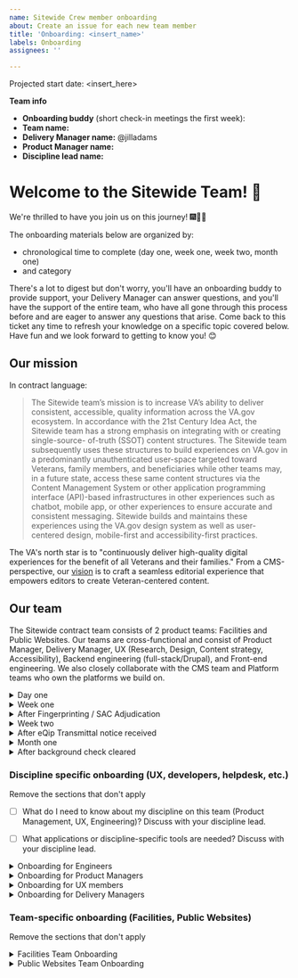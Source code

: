 ```yaml
---
name: Sitewide Crew member onboarding
about: Create an issue for each new team member
title: 'Onboarding: <insert_name>'
labels: Onboarding
assignees: ''

---
```

Projected start date: <insert_here>

**Team info**
- **Onboarding buddy** (short check-in meetings the first week):
- **Team name:**
- **Delivery Manager name:** @jilladams
- **Product Manager name:**
- **Discipline lead name:**

# Welcome to the Sitewide Team! 👋
We're thrilled to have you join us on this journey! 🎆🎉🙌

The onboarding materials below are organized by:
* chronological time to complete (day one, week one, week two, month one)
* and category

There's a lot to digest but don't worry, you'll have an onboarding buddy to provide support, your Delivery Manager can answer questions, and you'll have the support of the entire team, who have all gone through this process before and are eager to answer any questions that arise. Come back to this ticket any time to refresh your knowledge on a specific topic covered below. Have fun and we look forward to getting to know you! 😊

## Our mission
In contract language: 
> The Sitewide team’s mission is to increase VA’s ability to deliver consistent, accessible, quality information across the VA.gov ecosystem. In accordance with the 21st Century Idea Act, the Sitewide team has a strong emphasis on integrating with or creating single-source- of-truth (SSOT) content structures. The Sitewide team subsequently uses these structures to build experiences on VA.gov in a predominantly unauthenticated user-space targeted toward Veterans, family members, and beneficiaries while other teams may, in a future state, access these same content structures via the Content Management System or other application programming interface (API)-based infrastructures in other experiences such as chatbot, mobile app, or other experiences to ensure accurate and consistent messaging. Sitewide builds and maintains these experiences using the VA.gov design system as well as user- centered design, mobile-first and accessibility-first practices.

The VA's north star is to "continuously deliver high-quality digital experiences for the benefit of all Veterans and their families." From a CMS-perspective, our [vision](https://docs.google.com/presentation/d/14mK-4OMeEnR_-fgj62U4lUHBHg6htj4i4ucTA5DJFzg/edit#slide=id.g11ae1dc437e_0_1) is to craft a seamless editorial experience that empowers editors to create Veteran-centered content.


## Our team
The Sitewide contract team consists of 2 product teams: Facilities and Public Websites. Our teams are cross-functional and consist of Product Manager, Delivery Manager, UX (Research, Design, Content strategy, Accessibility), Backend engineering (full-stack/Drupal), and Front-end engineering. We also closely collaborate with the CMS team and Platform teams who own the platforms we build on.

<details><summary>Day one</summary>

## Day one
Your top priority is any onboarding paperwork provided by Contract Onboarding folks. Start tasks below after that.

### Process & Principles
- [ ] Read through our [Sitewide team norms](https://docs.google.com/document/d/1cs5FePhtR0LIJi63b9ZtqT7T6dphgB584UpfEbejSOc/edit#), which will also give an overview of how we apply the [USDS playbook](https://playbook.cio.gov/) and VA.gov platform [code of conduct](https://github.com/department-of-veterans-affairs/va.gov-team/blob/master/platform/working-with-vsp/policies-work-norms/code-of-conduct.md).
- [ ] Watch the 1/31/2024 [State of OCTO recording](https://dvagov.sharepoint.com/:v:/r/sites/oitdigitaltransformation/Tech%20Tuesday%20Files/20240131%20-%202024%20State%20of%20OCTO.mp4?csf=1&web=1&e=4jqObK) and review the [related slides](https://dvagov.sharepoint.com/:b:/s/oitdigitaltransformation/ERxPpNTQ6RxFlLpEjXbkg4ABaiBTOdXohIZ1OkksPwlnvw?e=ayadXo), to understand OCTO's vision and north star goals for this year.
- [ ] Read the [VA's Office of the CTO (OCTO) engineering excellence guiding principles](https://dsva.slack.com/archives/C04KXPXL4/p1674065912579799) [post in DSVA slack]

### People
- [ ] Meet with A6 Contract Onboarding Specialists (COS) to get an introduction to the paperwork process. They'll schedule.
- [ ] [Sitewide Team org chart (Mural)](https://app.mural.co/t/departmentofveteransaffairs9999/m/vagov6717/1653588059793/7a260edabca9535d25d71fac1035c979261c223c?sender=u0b235d03cbd64f7f93673243) - take a look and bookmark this for future use
- [ ] Get to know your team: Read your [team members' user manuals](https://drive.google.com/drive/u/0/folders/195otsT1IUxi_k8oEU21TUkvEG-6p5YQj?ths)
- [ ] Create your own User Manual: duplicate [the template](https://docs.google.com/document/d/1Rvtoo8CQvE7dptcqmMVqmJ_hbKSNWJ983NXkDj_gVg0/edit?usp=share_link), fill it out, and save your manual in your team's folder.
   - [ ] Share your user manual with the team in #proj-sitewide Slack, once you've created it!

</details>

<details><summary>Week one</summary>

## Week one
The goals of this week are:
1) get background paperwork completed as quickly as possible
2) start gaining context for what we're doing and why

### Access & Delivery
**Paperwork**
You'll receive an email from A6 COS directing you to the paperwork you should fill out for secure access to relevant VA systems. Federal contractors are required to complete many of the same forms as federal employees.
- [ ] Complete & submit your initial paperwork according to instructions, including setting up your fingerprinting appointment.
- [ ] When you are notified to complete your e-QIP (the online version of the federal standard investigation form, SF 86), it will require a lot of background & family information. [Review page 7 of the SF 86 guide](https://www.dcsa.mil/Portals/91/Documents/pv/mbi/standard-form-sf-86-guide-for-applicants.pdf) in advance for the list of information you'll need to collect to complete e-QIP.
- [ ] Our team uses [a shared Google Drive](https://drive.google.com/drive/u/0/folders/0ADx85_gnl3Y4Uk9PVA?ths=true) for internal team documents or drafts. VA doesn't have access to view Google products while on the VA network. Use Github or downloadable files when sharing with VA.
- [ ] Trello for retro boards & daily scrum. (Workspaces are limited to 10 members on the free plan.)
  * Facilities: https://trello.com/w/sitewidefacilities
  * Public Websites: https://trello.com/w/publicwebsites3
  * Sitewide UX: https://trello.com/w/sitewideux

### Process & Principles
- [ ] Read about our teams' [Agile / sprint best practices](https://github.com/department-of-veterans-affairs/va.gov-team/blob/master/teams/sitewide/sitewide-sprint-practices.md)
- [ ] How do Agile 6 and our partners work together on this project? Discuss with your Delivery Manager.
- [ ] Read your team's Charter:
    * [Facilities](https://docs.google.com/document/u/1/d/1eI1w9Bcj2rlmFtxkM6Dkn_c-Srszd88UxAQimSZkVqo/edit)
    * [Public Websites](https://docs.google.com/document/d/1jiq90ffon5UxAqybiEncl8feqmXhEOChlijiDBOWUtc/edit)
- [ ] Check your calendar for invitations to team ceremonies.
  - [ ] Scrums
  - [ ] Planning session
  - [ ] Refinement session(s)
  - [ ] Demo
  - [ ] Retro

### People
- [ ] Familiarize yourself with our team's shared [Sitewide Team calendar](https://calendar.google.com/calendar/u/1?cid=c2l0ZXdpZGUtdGVhbUBhZ2lsZTYuY29t) 
    * Ask your DM to give you write access to your team calendar, if you have not already been invited
    * If you have time off planned, add to calendar as OOO
- [ ] Let's start introducing you to the team and key stakeholders. If you're on a meeting where you don't know someone, feel free to kickstart an introduction. Everyone in the ecosystem is friendly and interested in connecting.

### Context & History
- [ ] How does the team fit into the larger OCTO ecosystem? [View the CMS-driven product portfolio mapped to product teams and business partners (Mural)](https://app.mural.co/t/departmentofveteransaffairs9999/m/departmentofveteransaffairs9999/1686789362540/fb8f73b8d536f088e56bd3e38f0e37141560f62a?sender=u0b235d03cbd64f7f93673243)
- [ ] How are products owned today? [View the History of sitewide product portfolio](https://app.mural.co/t/departmentofveteransaffairs9999/m/vagov6717/1646745279937/9a5570c420939d84e875e8334fd73073e3a3971b?fromVisitorModal=true&sender=u0b235d03cbd64f7f93673243)
    - [ ] Discuss with your Delivery Manager and Product Manager for more context on your team's products.
- [ ] Contract - Feel free to look over the [Sitewide Performance Scope of Work](https://drive.google.com/file/d/1IiV1ySKLXCNhS5sjUHiElgfg0HTKE1sP/view?usp=drive_link) and ask your Delivery Manager anything you would like to know about your contract.
- [ ] For history of the VA's Drupal CMS itself, [watch the Drupal GovCon presentation about the project](https://www.youtube.com/watch?v=WN4bGjEuQdM).
- [ ] For history of the modernized VA.gov initiative and why the VA Medical Centers changed their websites, watch the [2-minute YouTube video](https://youtu.be/Xrv5wCv6cKY).
- [ ] Why are Vet Centers important to Veterans? Watch the [2-minute YouTube video](https://www.youtube.com/watch?v=VMzkZNbKk1I).
</details>

<details><summary>After Fingerprinting / SAC Adjudication</summary>

## After Fingerprinting / SAC Adjudication

After you've been fingerprinted and received government confirmation (SAC Adjudication), your Delivery manager will add you to VA Slack and VA Github. 

Note: Prior to eQip transmittal, the VA may grant network access. However: VA contractors should not access the VA network until the eQIP has been transmitted to the DCSA. Please refrain from accessing VA network (via CAG, Azure or otherwise) and do not request a temporary access password until you have submitted your eQip and received a transmittal notice. 

### Slack

- [ ] OCTO (DSVA) Slack: https://dsva.slack.com/. Update your profile, to include at minimum:
    - [ ] Profile photo
    - [ ] Title, Team, Agency (in Title)
    - [ ] Time zone
    - [ ] Contact information: agency email, and phone if you're willing
    - [ ] About me: VA email once you have one
    - [ ] Calendar URL - Get the sharable link for your Google Calendar from Settings/"Access permissions for events" and add it to your Slack Profile. This will allow team members in other organizations to easily schedule with you. 
    - [ ] Github alias
    - [ ] Working hours
- [ ] Your Delivery Manager should add you to appropriate Slack user groups for the DSVA workspace (e.g. `@public-websites-team`, `@facilities-team`. Also `@sitewide-engineers` for eng.)

**Channels**
- [ ] A6/agency workspace = `#proj-sitewide`
- [ ] DSVA workspace = `#sitewide-program`, and your team channel e.g. `#sitewide-public-websites`, `#sitewide-facilities`
- [ ] [VA Slack Channel Overview](https://docs.google.com/spreadsheets/d/1_lZzectbSzs8zt4dvTFJTiPURxa0Kfp3xinYEuZdqq4/edit#gid=0) describes useful channels to be aware of / join. Note that many are going to be dependent on your discipline. Feel free to join whichever you think will aid you and your work.

### Github / Zenhub configuration
Github + Zenhub are the tools required for sprint boards, epics, estimates, and issue tracking for our team, as well as code version control. To work successfully:
- [ ] New Hire: Create a Github user account
- [ ] New Hire: Add your agency email address to your Github account at https://github.com/settings/emails
- [ ] Delivery Manager: Creates a [Github request](https://github.com/department-of-veterans-affairs/github-user-requests/issues/new?labels=add-user-to-org%2C+new-user%2C+user-created&template=add-user-to-the-va-organization.md&title=ADD+USER+TO+ORG+-+%5BUSERNAME%5D) to add your Github user to the Dept of VA Github organization. This will provide you with access to view VA repositories.
- [ ] New Hire: Accept the Github org invitation. It will appear as a yellow banner at the top of https://github.com/department-of-veterans-affairs
- [ ] Delivery Manager: After invite is accepted, add user to the [VFS-CMS team](https://github.com/orgs/department-of-veterans-affairs/teams/vfs-cms-team/members). You must be added to this team to contribute to [va.gov-cms repository](https://github.com/department-of-veterans-affairs/va.gov-cms/) code and issues in Github.
- [ ] New Hire: Install the [Zenhub browser extension](https://www.zenhub.com/extension) in your browser of choice
- [ ] Delivery Manager: Log into app.zenhub.com, click "Invite your team" button in lower left sidebar, invite new hire via their agency email address. This will generate a license request that must be approved by Zenhub admins within the VA. In the meantime, new hires may see a "You do not have a license" message when they log in to app.zenhub.com.
- [ ] VA Zenhub Admins: Must approve the license request. If they're slow about it, in DSVA slack, use @zenhub-admins to mention and request help. Licenses might not be approved until after the new hire has been fingerprinted.
- [ ] New Hire: Verify Zenhub access by logging into app.zenhub.com, using Google auth with your agency email address. **Do not use Github oauth**. It's no longer supported by the VA.

**Github documentation**
- [ ] New to Github and markdown? [Learn about writing on Github](https://docs.github.com/en/github/writing-on-github/getting-started-with-writing-and-formatting-on-github) or [watch a tutorial video](https://youtu.be/TBbtbKplUoc). Required for ongoing product documentation in https://github.com/department-of-veterans-affairs/va.gov-team/tree/master/products.
- [ ] [Intro to CMS Team Github](https://github.com/department-of-veterans-affairs/va.gov-cms#readme) - describes an overview of the CMS product in terms of repositories and architecture. Drupal engineers will require this information but **UX** and **Product Managers** should strive to build a working familiarity with the CMS

**Sprint boards:**
You can view team sprint boards using either the Github view with Zenhub browser extension enabled, or the Zenhub webapp view.
* **Facilities**: [Github view](https://github.com/department-of-veterans-affairs/va.gov-cms/#workspaces/sitewide-facilities-639f5253e4b702a32376339e/board), [Zenhub webapp view](https://app.zenhub.com/workspaces/sitewide-facilities-639f5253e4b702a32376339e/board
)
* **Public Websites**: [Github view](https://github.com/department-of-veterans-affairs/va.gov-cms/#workspaces/public-websites-6171bf4bf43742001af18cc5/board), [Zenhub webapp view](https://app.zenhub.com/workspaces/public-websites-6171bf4bf43742001af18cc5/board)
* **Sitewide UX**: [Github view](https://github.com/department-of-veterans-affairs/va.gov-cms#workspaces/sitewide-ux-660b03e631d26904d60775f5/board), [Zenhub webapp view](https://app.zenhub.com/workspaces/sitewide-ux-660b03e631d26904d60775f5/board)
* **CMS team**: also runs their sprints from the same repository, and any repo / workspace changes should be mindful of not impacting their [Github view](https://github.com/department-of-veterans-affairs/va.gov-cms/#workspaces/vagov-cms-team-5c0e7b864b5806bc2bfc2087/board), or [Zenhub webapp view](https://app.zenhub.com/workspaces/vagov-cms-team-5c0e7b864b5806bc2bfc2087/board)

### General VA Access
The VA.gov Platform team manages VA.gov tooling and network access. In order to receive access to many tools you'll need day to day, you must file a Platform orientation ticket and complete the required steps in that ticket. (There may be some overlap with steps in this ticket -- if you have feedback on how we could reduce overlap, send notes to your Delivery Manager!)

- [ ] Open a VA.gov [Platform orientation ticket](https://depo-platform-documentation.scrollhelp.site/getting-started/guidance-for-new-teams-and-team-members#Guidancefornewteamsandteammembers-NewVFSteammembers).

**SOCKS proxy**: SOCKS is a VA Network proxy that will allow you to access some VA systems from your local machine, without being on the VA network or a virtual machine. To gain SOCKS access, you must complete your Platform orientation ticket. More details on SOCKS in the "After eQip Transmittal notice received" section.
</details>



<details><summary>Week two</summary>

## Week two
The goal for this week is to get you set up with the tools you need to be successful. We will pair you up with a buddy on the project that is in your same discipline to help inform which ones are relevant and which aren't. **The most important thing is to complete your eQip** in order to unlock SOCKS access, as it will give you access to our systems so try to prioritize that.

### Context & History: What products do we support?
- [ ] OUTDATED but useful for high level context: [CMS product sheets](https://github.com/department-of-veterans-affairs/va.gov-team/raw/master/platform/cms/VA-CMS-Product-Sheets.pdf) (PDF download), describe various CMS-driven products. Points of contact and links may be broken. 

### Access & Delivery
- [ ] [Opt out](https://www.va.gov/analytics-opt-out.html) of Google Analytics collection on VA.gov.
    - [ ] More information: https://depo-platform-documentation.scrollhelp.site/analytics-monitoring/google-analytics-opt-out
- [ ] Opt out of analytics for Platform's website by clicking https://depo-platform-documentation.scrollhelp.site/?internal-user-opt-out=true. **You will not get a confirmation message** and will have to do this for every browser and every time you clear cookies. 
</details>


<details><summary>After eQip Transmittal notice received</summary>

## After eQip Transmittal notice received

### VA Network access
After you receive eQip Transmittal notice, you should receive an email confirming that you have been approved for remote access. The VA network is required in order to access Drupal CMS and other VA tools. VA Network access typically requires a VA Personal Identity Verification (PIV) card with a chip reader. 

### VA network: SOCKS proxy (after your Platform Orientation)
SOCKS is a VA Network proxy that will allow you to access some VA systems from your local machine, without being on the VA network or a virtual machine. Until your paperwork is approved and you receive a PIV card, using the SOCKS proxy can provide earlier access to some VA Network tools. Configuring SOCKS is the first priority when your eQip transmittal is received, for anyone who will require access to Drupal (UX, engineers, Product Management, etc.). If your role doesn't demand immediate access to the CMS, you may be able to wait until you receive a PIV.

To gain SOCKS access, you must: 

1. Complete your Platform orientation ticket. When complete, the VA Platform team will add you to the VFS Team Roster located in [Atlas](https://www.va.gov/atlas/product_directory/team_members). This will allow you to get SOCKS access.
2. Complete your eQip paperwork
3. Receive an eQip transmittal confirmation via email

When those are in place: 
- [ ] Follow instructions in: https://depo-platform-documentation.scrollhelp.site/getting-started/accessing-internal-tools-via-socks-proxy to configure SOCKS. Read instructions closely: you'll need to file another ticket during the process, and include a screenshot of your eQip transmittal notice. 
- [ ] Optional [Core Tunnel set up for SOCKS proxy on all browsers on Mac](https://www.youtube.com/watch?v=fSuN9LhkB5o)

Setting up SOCKS can be a complex process. Post in #sitewide-program Slack channel if you need help from a current member - we're happy to help.



### VA Network: Virtual Machines
The VA Network can also be accessed on Virtual Machines (VMs), using either the Citrix Access Gateway (CAG) or Azure. 

If you need virtual machine access prior to receiving your PIV card, You can contact Enterprise Service desk via provided instructions to set up your remote desktop access manually.

Once you have a temporary password, you can get on the VA network to access the links below. See [VA network remote access options](https://www.oit.va.gov/resources/remote-access/index.cfm?).

#### **If on Windows**: 
Windows users must use the Azure Virtual Desktop (AVD). 
* [Azure virtual desktop OIT link](https://www.oit.va.gov/resources/remote-access/azure-virtual-desktop/)
* [Instructions](https://gcc02.safelinks.protection.outlook.com/?url=https%3A%2F%2Fdigital.va.gov%2Femployee-resources%2Fremote-access%2Fazure-virtual-desktop%2F&data=05%7C01%7C%7Cdec2e51d4f3b472b1dec08db921d522a%7Ce95f1b23abaf45ee821db7ab251ab3bf%7C0%7C0%7C638264426849334591%7CUnknown%7CTWFpbGZsb3d8eyJWIjoiMC4wLjAwMDAiLCJQIjoiV2luMzIiLCJBTiI6Ik1haWwiLCJXVCI6Mn0%3D%7C3000%7C%7C%7C&sdata=2yQ9gfPbUzsJSICXG1TvFY8LJhsVKE%2FGB12%2Bs%2FPNrlY%3D&reserved=0). You'll need network access to reach that link, which you should receive instructions in email for how to achieve.

#### **If on Mac / Linux**: 
Mac users will also use Azure Virtual Desktop (AVD) _eventually._ As of Aug 2023, if you are a new hire on Mac, you are a guinea pig. Do your best with these instructions, ask your DM for help if they don't work, and ask your DM to update this [issuetemplate](https://github.com/department-of-veterans-affairs/va.gov-cms/edit/main/.github/ISSUE_TEMPLATE/cms-team-and-sitewide-crew-member-onboarding.md) with correct notes after it's all sorted out. Mac users have 2 options:

- [ ] 1. Azure web client: https://client.wvd.microsoft.com/arm/webclient/, IF you have a PIV card. There is an Azure desktop client but it won’t work on a mac because the mac application doesn’t support PIV authentication. . (Try using Firefox and make sure pop-ups are allowed, at least for the MS domain if not globally (they are not allowed by default). Enter your VA email address. Connect your PIV card reader to your computer, and insert the card in the reader. Select ‘Sign in using an X.509 certificate’.
- [ ] 2. Citrix Access Gateway (CAG): use your Enterprise Service desk credentials or PIV card to log onto CAG and request an exemption [here](https://gcc02.safelinks.protection.outlook.com/?url=https%3A%2F%2Fapps.gov.powerapps.us%2Fplay%2Fe%2Fdefault-e95f1b23-abaf-45ee-821d-b7ab251ab3bf%2Fa%2F5823591d-4113-4f49-ba75-ea95a5081b41%3FtenantId%3De95f1b23-abaf-45ee-821d-b7ab251ab3bf%26source%3Dportal&data=05%7C01%7C%7Cdec2e51d4f3b472b1dec08db921d522a%7Ce95f1b23abaf45ee821db7ab251ab3bf%7C0%7C0%7C638264426849490249%7CUnknown%7CTWFpbGZsb3d8eyJWIjoiMC4wLjAwMDAiLCJQIjoiV2luMzIiLCJBTiI6Ik1haWwiLCJXVCI6Mn0%3D%7C3000%7C%7C%7C&sdata=36fW8GZiUuh1AhaokCn47xqF41PolOoaT40f%2BfGsDBs%3D&reserved=0)


### Drupal
Drupal is the VA's content management system (CMS) of choice. For anyone on our team, it's beneficial to have a CMS user account so you can login, look at settings, and understand how Drupal works at a high level. If you need help completing the technical steps here, schedule 30 mins with your Delivery Manager.
  - [ ] **Drupal production access**: (SOCKS or VA network required) - in DSVA #cms-support channel, use the Slack workflow to file a helpdesk support request. Ask the helpdesk to create a Drupal user for you in [prod.cms.va.gov](https://prod.cms.va.gov).
     * DevOps team members require an administrator account. (SOCKS or VA access with PIV card required)
     * Standard practice for other roles is to have minimal access in prod (content editor or even a blocked account) and full admin access in lower environments.
  - [ ] [View Topic Dives](https://github.com/department-of-veterans-affairs/va.gov-team/tree/master/teams/sitewide/topic-dives) (short presentations on specific topics). Topics include site alerts, release and deploy, Facility API, etc.
  - [ ] [Browse the VA Drupal CMS Knowledge Base articles](https://prod.cms.va.gov/help/).
  - [ ] What is Drupal? [Link list for Drupal context and community](https://docs.google.com/spreadsheets/d/11ppWiIggKJh-YAWia28utZXW48tJZGCEg-sFJ6eIl9c)
  - [ ] If you have a Drupal.org account, add your Agency & VA. Drupal.org > Login > My Account > Edit profile > Work tab > Add your agency, and "Department of Veterans Affairs" & save. This will help our team track Drupal open source contributions.

#### Tugboat demo environments
Tugboat is a development server platform where you can preview CMS code changes pre-production, along with staged changes from branches in other code repos (content-build & vets-website). SOCKS is required for Tugboat access.
  - [ ] [Tugboat for engineers](https://github.com/department-of-veterans-affairs/va.gov-cms/blob/main/READMES/tugboat.md)
  - [ ] [Tugboat for non-engineers](https://prod.cms.va.gov/help/demo-environments-tugboat-guides) SOCKS required

</details>

<details><summary>Month one</summary>

## Month one
By this point you should have enough context and access to be able to start contributing. Work with your team to identify specific issues to focus on.

### People
- [ ] Who are our VA points of contact? Discuss with your Delivery Manager or Product Manager.
- [ ] Who should we know on the platform teams? Discuss with your Delivery Manager or Product Manager.
</details>

<details><summary>After background check cleared</summary>

## After background check cleared
This is your last access hurdle! Congratulations. 

After your background check is complete, you will get an email to get your Personal Identify Verification (PIV) card. 

- [ ] Contact your local VA office (where you got your fingerprints taken) for information about getting your [PIV card](https://www.oit.va.gov/programs/piv/how-to.cfm?).
  - [ ] Review a [video about the benefits of the PIV card and VA network access](https://youtu.be/6rI-i8zmOzE).

  
  - [ ] PIV card will help you get remote VA network access. 
    - [ ] Purchase a card reader, if you don't have one. A6 IT recommends these options: [USB](https://www.amazon.com/gp/product/B002N3MM6W/ref=ppx_yo_dt_b_asin_title_o01_s00?ie=UTF8&th=1) or [USB-C](https://www.amazon.com/gp/product/B002N3MM6W/ref=ppx_yo_dt_b_asin_title_o01_s00?ie=UTF8&th=1)
    - [ ] Use your PIV card to access the VA Network (whether via CAG or Azure).
    - [ ] Set a calendar reminder to access the VA Network every 60 days. If not accessed every 60 days, your access will be removed. You may be removed from VA Github or other toold, or required to re-complete your eQip and background check. Please avoid that.
- [ ] Complete any VA-assigned trainings in the TMS system. If the TMS learning modules malfunction, assign yourself the print version of the module. (Ask in #proj-sitewide-vfs-cms-team if you need help.)

</details>


### Discipline specific onboarding (UX, developers, helpdesk, etc.)
Remove the sections that don't apply

- [ ] What do I need to know about my discipline on this team (Product Management, UX, Engineering)? Discuss with your discipline lead.
- [ ] What applications or discipline-specific tools are needed? Discuss with your discipline lead.


<details><summary>Onboarding for Engineers</summary>

## Onboarding for Engineers

 ### VA Platform documentation
 - [ ] [VA Platform documentation](https://depo-platform-documentation.scrollhelp.site/developer-docs/) - the VA Platform team centrally support all product development teams, including infrastructure and much developer tooling.
 - [ ] [VA Technical Architecture Overview](https://github.com/department-of-veterans-affairs/va.gov-team-sensitive/blob/master/platform/engineering/TechnicalArchitectureOverview.md) - describes technical architecture of va.gov (+ api.va.gov)

### Dev environment configuration
Each repository includes READMEs to help with setup.
- [ ] CMS workflow: https://github.com/department-of-veterans-affairs/va.gov-cms#readme. (If you are developing for the front-end, you may not need to set up the CMS repo immediately. It's the home of much engineering documentation for our team, however, so is worth reviewing as a starting point.)
- [ ] Front-end workflow: https://depo-platform-documentation.scrollhelp.site/developer-docs/frontend-workflow
- [ ] [Front-end steps to run & build VA.gov locally](https://depo-platform-documentation.scrollhelp.site/developer-docs/run-and-build-va-gov-locally)

### Repositories
* CMS: https://github.com/department-of-veterans-affairs/va.gov-cms - Drupal
* content-build: https://github.com/department-of-veterans-affairs/content-build - Node.js, Metalsmith. Templating layer, "the back-end of the front-end"
* vets-website: https://github.com/department-of-veterans-affairs/vets-website - Node.js / React apps. "The front-end of the front-end."
* vets-api: https://github.com/department-of-veterans-affairs/vets-api - Ruby
* devops: https://github.com/department-of-veterans-affairs/devops - Primarily owned by Platform team, we contribute regex for redirects.

### Build systems / Environments
- [ ] Deployments: https://depo-platform-documentation.scrollhelp.site/developer-docs/deployments
  - [ ] [CMS & Front-end Repos & Build jobs - cheatsheet](https://docs.google.com/spreadsheets/d/164H07n4FChg-JxJZu964nfg2wAX0kPD0SjTfZMhzj_I/edit#gid=0) - unofficial documentation to help navigate build system timings / channels for notifications
- [ ] [Front-end deployment dashboard](https://department-of-veterans-affairs.github.io/veteran-facing-services-tools/frontend-support-dashboard/) - **bookmark this** - displays the deployment status of commits in `content-build` and `vets-website`, through Dev > Staging > Prod
- [ ] [Learn about the different Drupal environments](https://github.com/department-of-veterans-affairs/va.gov-cms/blob/main/READMES/environments.md) - explains the CMS > content build process and data source / snapshot timing for all lower environments
  - [ ] If you are using a non-VA laptop for development you will need [follow the instructions on Github](https://github.com/department-of-veterans-affairs/va.gov-cms/blob/main/READMES/https.md) to trust the VA Root Certificate Authority (CA) in your browser(s)

### Design system
 - [ ] Review the [VA.gov Design System](https://design.va.gov/) which includes [how to provide feedback]([https://design.va.gov/about/feedback](https://design.va.gov/about/feedback))
 - [ ] CMS Design System: documentation TBD


### Tools & Resources
- [ ] [VA.gov tools overview](https://depo-platform-documentation.scrollhelp.site/getting-started/Request-access-to-tools.969605215.html)
  - [ ] [Access to dev & staging to be able to replicate the SSO piece of the login experience](https://github.com/department-of-veterans-affairs/va.gov-cms/issues/5838) (SOCKS or VA access with PIV card required)
  - [ ] Test User Dashboard: https://tud.vfs.va.gov/ and [Test User Dashboard docs](https://depo-platform-documentation.scrollhelp.site/developer-docs/test-user-dashboard-guide). In lower environments, we are encouraged not to use our actual login credentials to test authed work. The TUD provides a set of test users you can use to login to various environments for testing.
  - [ ] [Datadog](https://depo-platform-documentation.scrollhelp.site/developer-docs/get-access-to-datadog) to access monitoring metrics (write licenses are limited, so only read-only might be available)
- [ ] [GraphQL Explorer](https://staging.cms.va.gov/graphql/explorer) - GraphQL acts as the Drupal content API, for building queries that can be used in FE templates. The Explorer (on Staging) will allow you to test those queries.
- [ ] Browse the [Topic Dives videos](https://github.com/department-of-veterans-affairs/va.gov-team/tree/master/teams/sitewide/topic-dives) - includes CMS content, and non-CMS topics for Facilities & Public Websites teams as well

</details>

<details><summary>Onboarding for Product Managers</summary>

### PM Role expectations & access
 - [ ] [VA doc: Expectations for how VA internal Product Lead / Product Owners work with contractor PMs](https://github.com/department-of-veterans-affairs/va.gov-team/blob/master/octo/product/Product%20Expectations.md)
 - [ ] [Request access to Google Analytics and Domo](https://depo-platform-documentation.scrollhelp.site/analytics-monitoring/New-Users-to-Google-Analytics.1877704964.html)

### Platform governance
The VA's Platform team provides guidance and oversight on quality for things like Research studies & recruitment, Design system implementation, Accessibility requirements, test coverage expectations, and requirements for launches. Product Managers guide teams through this process, so it's beneficial to get familiar with their guidance documentation:

- [ ] [Platform Collab Cycle documentation](https://depo-platform-documentation.scrollhelp.site/collaboration-cycle/)
    - [ ] [Platform Collab Cycle calendar](https://calendar.google.com/calendar/u/0/embed?src=c_7iurst2mk3hdhfuto5u7lemgbk@group.calendar.google.com&ctz=America/New_York) -- bookmark this for use when scheduling Collab Cycle touchpoints
- [ ] [Research Overview](https://depo-platform-documentation.scrollhelp.site/research-design/research-overview)
- [ ] [VA Design System](https://design.va.gov/)

**CMS Collab Cycle**
As of April 2024, the CMS Collab Cycle will be integrated into the Platform Collab Cycle. New documentation is TBD.

### Tracking features shipping
Product Managers are often involved in launch day activity and change management. Our environments are complex, and where the code was written will have a lot to do with when it deploys or how simple launch day will be. It's beneficial to build a basic familiarity with our environments, for that reason.
- [ ] [CMS & Front-end Repos & Build jobs - cheatsheet](https://docs.google.com/spreadsheets/d/164H07n4FChg-JxJZu964nfg2wAX0kPD0SjTfZMhzj_I/edit#gid=0) - unofficial documentation to help navigate understanding our build systems & channels for notifications
- [ ] [Front-end deployment dashboard](https://department-of-veterans-affairs.github.io/veteran-facing-services-tools/frontend-support-dashboard/) - **bookmark this** - displays the status of fixes/enhancements as they deploy through Dev > Staging > Prod (for both content-build and vets-website)
- [ ] [Learn about the different Drupal environments](https://github.com/department-of-veterans-affairs/va.gov-cms/blob/main/READMES/environments.md) - explains the CMS > content build process and data source / snapshot timing for all lower environments

</details>

<details><summary>Onboarding for UX members</summary>

## Onboarding for UX members
Your discipline lead will assist with onboarding tasks / calls.

- [ ] Watch this Jan 2023 [UX team presentation](https://us06web.zoom.us/rec/share/4KOJ0HC3aRvggbXXXBNzVS83OEjqLfzdqwZuNhX-mpCg8ncrGwbJeqIIBaBIvWBx.rfe9-oe9zDmb4VcX)
(Passcode: QPg1Pn9#) for context on our UX work.
- [ ] Review the correlated [UX Workflow Presentation for Onsite (Mural)](https://app.mural.co/t/departmentofveteransaffairs9999/m/vagov6717/1672866433309/4685dabc03895968380c82a6138bf1cc3090384b?sender=u9c899abc4fe36c9a698b1647)
- [ ] Join DSVA #design slack channel and request that your agency and VA email addresses be added to the invite for the weekly Monday VA Design/UX Sync meeting (@mention Cailin O'Connor)
- [ ] Other helpful Slack channels to join
   - #research-ops - required for anyone who will run research studies
   - #accessibility-help
   - #accessibility-ops
   - #cms-design
   - #inclusive-design



### Platform governance
The VA's Platform team provides guidance and oversight on quality for things like Research studies & recruitment, Design system implementation, Accessibility requirements, and requirements for launches. UX folks will actively participate in several steps of this cycle, so it's beneficial to get familiar with guidance documentation:
   - [Collaboration Cycle](https://depo-platform-documentation.scrollhelp.site/collaboration-cycle/collaboration-cycle-kickoff)
   - [Research Overview](https://depo-platform-documentation.scrollhelp.site/research-design/research-overview)
   - [VA Design System](https://design.va.gov/)

### Tools
Install tools and request access from your DM, if not already provided
   - [ ] Sketch (for designers on Public Websites or Facilities)
   - [ ] [Mural](https://app.mural.co/t/departmentofveteransaffairs9999) - when you have been assigned your VA email address, create a Mural access request, following steps listed here in this [OIT document](https://yourit.va.gov/va?sys_kb_id=8d7faa191be83d14018220a5624bcbd5&id=kb_article_view&sysparm_rank=1&sysparm_tsqueryId=f4c33931478d869cc38978e8c26d4324) (accessible on VA network). Without a VA email, other users can share the Visitor link to Murals so you can view them meantime.
       - [ ] ask your DM to add you to Team folders in Mural. 
   - [ ] Figma (for designers on Sitewide CMS)
   - [ ] Review and start getting acquainted with existing design systems.
- [ ] Fonts to download
   - Lucida Grande [download from fontsgeek.com](https://fontsgeek.com/fonts/Lucida-Grande-Regular)
   - Source Sans Pro [download from Google Fonts](https://fonts.google.com/specimen/Source+Sans+Pro)
   - Bitter [download from Google Fonts](https://fonts.google.com/specimen/Bitter)
- [ ] Download a [markdown cheat sheet](https://cheatography.com/lucbpz/cheat-sheets/the-ultimate-markdown/pdf/) [optional]
- [ ] Aren't comfortable with Github? It's cool. We have people who can help.
  - [ ] Watch the "Github / pull request basics for non-engineers" [Topic Dive](https://va-gov.atlassian.net/wiki/spaces/VAGOV/pages/1714094110/CMS+Topic+Dives)
  - [ ] Ask in #proj-sitewide team who could Github geek out with you to answer your burning questions -- guarantee someone will volunteer.

### Research specifics
- [ ] Review https://depo-platform-documentation.scrollhelp.site/research-design/
   - [ ] [Sign up for the next research and design orientation session](https://calendly.com/collaboration-cycle/design-orientation-for-va-gov-platform)
   - [ ] After orientation, you should be added to the [va.gov-research-repository](https://github.com/department-of-veterans-affairs/va.gov-research-repository). Verify your access.

</details>

<details><summary>Onboarding for Delivery Managers</summary>

## Onboarding for Delivery Managers
- [ ] Review Contract responsibilities doc for [Sitewide](https://docs.google.com/document/d/1IXyXzenfdVoSM7O5KklLsI1aBIdLM6PVQJbuIevdgiw/edit)
- [ ] Review Sprint reporting runbook for [Sitewide](https://docs.google.com/document/d/1aI1QMXZMYRaqVj7QbqYF9FIQ7ittD4VXyYQWWMLJ5Ow/edit)
- [ ] Review other Delivery documents in [Google Drive](https://drive.google.com/drive/u/1/folders/1mFC5NCUkeQlGX2S8TIpD1om2V-5B0ikc)
- [ ] Review the Performance scope of work for this contract (request from account strategy)

</details>


### Team-specific onboarding (Facilities, Public Websites)
Remove the sections that don't apply


<details><summary>Facilities Team Onboarding</summary>

   ## Onboarding for Facilities
   - [ ] Read the [Facilities team charter](https://docs.google.com/document/d/1eI1w9Bcj2rlmFtxkM6Dkn_c-Srszd88UxAQimSZkVqo/edit#)
   - [ ] [Facilities product portfolio notes ](https://github.com/department-of-veterans-affairs/va.gov-team/tree/master/products/facilities)
   - [ ] Take your time to look over the [Facilities onboarding mural](https://app.mural.co/t/departmentofveteransaffairs9999/m/departmentofveteransaffairs9999/1695856839558/7869f5644c50c0447de07631d3fe85f86ae2c9a7?sender=u0b235d03cbd64f7f93673243), by product. It's overwhelming at first glance, so we recommend bookmarking to step through this as you have work that pertains to any specific product.

</details>

<details><summary>Public Websites Team Onboarding</summary>

   ## Onboarding for Public Websites
   - [ ] Read the [Public Websites team charter](https://docs.google.com/document/d/1jiq90ffon5UxAqybiEncl8feqmXhEOChlijiDBOWUtc/edit#heading=h.tu2ayudos7uc)
   - [ ] [Public Websites product portfolio documentation ](https://github.com/department-of-veterans-affairs/va.gov-team/tree/master/products/public-websites)

</details>
